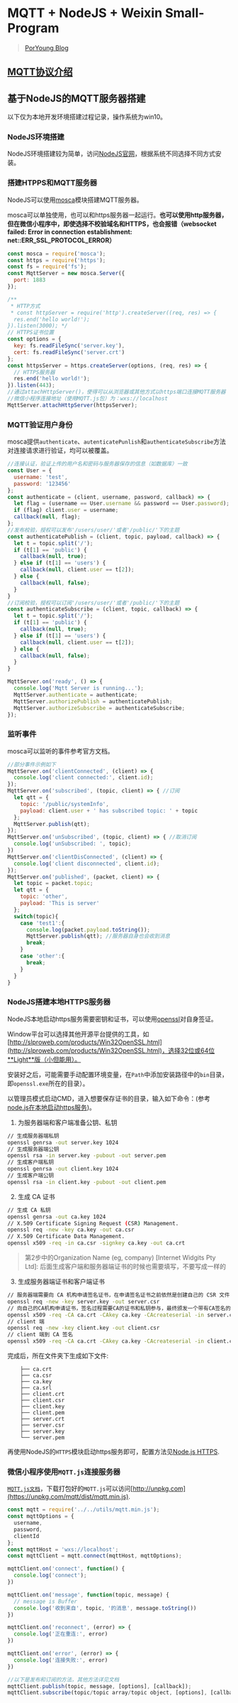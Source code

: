 # MQTT + NodeJS + Weixin Small-Program
> [PorYoung Blog](https://blog.poryoung.cn)
## [MQTT协议介绍](https://cn.bing.com)

## 基于NodeJS的MQTT服务器搭建

以下仅为本地开发环境搭建过程记录，操作系统为win10。

### NodeJS环境搭建

NodeJS环境搭建较为简单，访问[NodeJS官网](https://nodejs.org)，根据系统不同选择不同方式安装。

### 搭建HTPPS和MQTT服务器

NodeJS可以使用[mosca](https://github.com/mcollina/mosca)模块搭建MQTT服务器。

mosca可以单独使用，也可以和https服务器一起运行。**也可以使用http服务器，但在微信小程序中，即使选择不校验域名和HTTPS，也会报错（websocket failed: Error in connection establishment: net::ERR_SSL_PROTOCOL_ERROR）**

```js
const mosca = require('mosca');
const https = require('https');
const fs = require('fs');
const MqttServer = new mosca.Server({
  port: 1883
});

/**
 * HTTP方式
 * const httpServer = require('http').createServer((req, res) => {
  res.end('hello world!');
}).listen(3000); */
// HTTPS证书位置
const options = {
  key: fs.readFileSync('server.key'),
  cert: fs.readFileSync('server.crt')
};
const httpsServer = https.createServer(options, (req, res) => {
  // HTTPS服务器
  res.end('hello world!');
}).listen(443);
//通过attachHttpServer()，使得可以从浏览器或其他方式以https端口连接MQTT服务器
//微信小程序连接地址（使用MQTT.js包）为：wxs://localhost
MqttServer.attachHttpServer(httpsServer);
```

### MQTT验证用户身份

mosca提供`authenticate`、`autenticatePunlish`和`authenticateSubscribe`方法对连接请求进行验证，均可以被覆盖。

```js
//连接认证，验证上传的用户名和密码与服务器保存的信息（如数据库）一致
const User = {
  username: 'test',
  password: '123456'
};
const authenticate = (client, username, password, callback) => {
  let flag = (username == User.username && password == User.password);
  if (flag) client.user = username;
  callback(null, flag);
};
//发布校验，授权可以发布'/users/user/'或者'/public/'下的主题
const authenticatePublish = (client, topic, payload, callback) => {
  let t = topic.split('/');
  if (t[1] == 'public') {
    callback(null, true);
  } else if (t[1] == 'users') {
    callback(null, client.user == t[2]);
  } else {
    callback(null, false);
  }
}
//订阅校验，授权可以订阅'/users/user/'或者'/public/'下的主题
const authenticateSubscribe = (client, topic, callback) => {
  let t = topic.split('/');
  if (t[1] == 'public') {
    callback(null, true);
  } else if (t[1] == 'users') {
    callback(null, client.user == t[2]);
  } else {
    callback(null, false);
  }
}

MqttServer.on('ready', () => {
  console.log('Mqtt Server is running...');
  MqttServer.authenticate = authenticate;
  MqttServer.authorizePublish = authenticatePublish;
  MqttServer.authorizeSubscribe = authenticateSubscribe;
});
```

### 监听事件

mosca可以监听的事件参考官方文档。

```js
//部分事件示例如下
MqttServer.on('clientConnected', (client) => {
  console.log('client connected:', client.id);
});
MqttServer.on('subscribed', (topic, client) => { //订阅
  let qtt = {
    topic: '/public/systemInfo',
    payload: client.user + ' has subscribed topic: ' + topic
  };
  MqttServer.publish(qtt);
});
MqttServer.on('unSubscribed', (topic, client) => { //取消订阅
  console.log('unSubscribed: ', topic);
})
MqttServer.on('clientDisConnected', (client) => {
  console.log('client disconnected', client.id);
});
MqttServer.on('published', (packet, client) => {
  let topic = packet.topic;
  let qtt = {
    topic: 'other',
    payload: 'This is server'
  };
  switch(topic){
    case 'test1':{
      console.log(packet.payload.toString());
      MqttServer.publish(qtt); //服务器自身也会收到消息
      break;
    }
    case 'other':{
      break;
    }
  }
}
```

### NodeJS搭建本地HTTPS服务器

NodeJS本地启动https服务需要密钥和证书，可以使用[openssl](https://www.openssl.org/source/)对自身签证。

Window平台可以选择其他开源平台提供的工具，如[http://slproweb.com/products/Win32OpenSSL.html](http://slproweb.com/products/Win32OpenSSL.html)，选择32位或64位**Light**版（小但能用）。

安装好之后，可能需要手动配置环境变量，在`Path`中添加安装路径中的`bin`目录，即`openssl.exe`所在的目录）。

以管理员模式启动CMD，进入想要保存证书的目录，输入如下命令：(参考[node.js在本地启动https服务](https://blog.csdn.net/liuniansilence/article/details/78668578))。

1. 为服务器端和客户端准备公钥、私钥

```bash
// 生成服务器端私钥
openssl genrsa -out server.key 1024
// 生成服务器端公钥
openssl rsa -in server.key -pubout -out server.pem
// 生成客户端私钥
openssl genrsa -out client.key 1024
// 生成客户端公钥
openssl rsa -in client.key -pubout -out client.pem
```

2. 生成 CA 证书

```bash
// 生成 CA 私钥
openssl genrsa -out ca.key 1024
// X.509 Certificate Signing Request (CSR) Management.
openssl req -new -key ca.key -out ca.csr
// X.509 Certificate Data Management.
openssl x509 -req -in ca.csr -signkey ca.key -out ca.crt
```

> 第2步中的Organization Name (eg, company) [Internet Widgits Pty Ltd]: 后面生成客户端和服务器端证书的时候也需要填写，不要写成一样的

3. 生成服务器端证书和客户端证书

```bash
// 服务器端需要向 CA 机构申请签名证书，在申请签名证书之前依然是创建自己的 CSR 文件  
openssl req -new -key server.key -out server.csr  
// 向自己的CA机构申请证书，签名过程需要CA的证书和私钥参与，最终颁发一个带有CA签名的证书
openssl x509 -req -CA ca.crt -CAkey ca.key -CAcreateserial -in server.csr -out server.crt
// client 端
openssl req -new -key client.key -out client.csr
// client 端到 CA 签名
openssl x509 -req -CA ca.crt -CAkey ca.key -CAcreateserial -in client.csr -out client.crt
```

完成后，所在文件夹下生成如下文件:

```
    ├── ca.crt
    ├── ca.csr
    ├── ca.key
    ├── ca.srl
    ├── client.crt
    ├── client.csr
    ├── client.key
    ├── client.pem
    ├── server.crt
    ├── server.csr
    ├── server.key
    └── server.pem
```

再使用NodeJS的`HTTPS`模块启动https服务即可，配置方法见[Node.js HTTPS](https://www.w3cschool.cn/nodejs/85n21its.html).

### 微信小程序使用`MQTT.js`连接服务器

[`MQTT.js文档`](https://github.com/mqttjs/MQTT.js)，下载打包好的`MQTT.js`可以访问[http://unpkg.com](https://unpkg.com/mqtt/dist/mqtt.min.js).

```js
const mqtt = require('../../utils/mqtt.min.js');
const mqttOptions = {
  username,
  password,
  clientId
};
const mqttHost = 'wxs://localhost';
const mqttClient = mqtt.connect(mqttHost, mqttOptions);

mqttClient.on('connect', function() {
  console.log('connect');
})

mqttClient.on('message', function(topic, message) {
  // message is Buffer
  console.log('收到来自', topic, '的消息', message.toString())
})

mqttClient.on('reconnect', (error) => {
  console.log('正在重连:', error)
})

mqttClient.on('error', (error) => {
  console.log('连接失败:', error)
})

//以下是发布和订阅的方法，其他方法详见文档
mqttClient.publish(topic, message, [options], [callback]);
mqttClient.subscribe(topic/topic array/topic object, [options], [callback]);
```